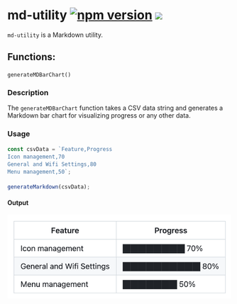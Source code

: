 # md-utility [![npm version](https://badge.fury.io/js/md-utility.svg)](https://badge.fury.io/js/md-utility) ![](https://github.com/dejavu1987/md-utility/actions/workflows/npm-publish.yml/badge.svg)

`md-utility` is a Markdown utility.

## Functions:

`generateMDBarChart()`

### Description

The `generateMDBarChart` function takes a CSV data string and generates a Markdown bar chart for visualizing progress or any other data.

### Usage

```javascript
const csvData = `Feature,Progress
Icon management,70
General and Wifi Settings,80
Menu management,50`;

generateMarkdown(csvData);
```

#### Output

![](./src/mdBarChart/screenshot.png)
